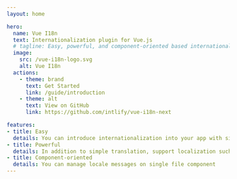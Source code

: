 ```yaml
---
layout: home

hero:
  name: Vue I18n
  text: Internationalization plugin for Vue.js
  # tagline: Easy, powerful, and component-oriented based internationalization
  image:
    src: /vue-i18n-logo.svg
    alt: Vue I18n
  actions:
    - theme: brand
      text: Get Started
      link: /guide/introduction
    - theme: alt
      text: View on GitHub
      link: https://github.com/intlify/vue-i18n-next

features:
- title: Easy
  details: You can introduce internationalization into your app with simple API
- title: Powerful
  details: In addition to simple translation, support localization such as pluralization, number, datetime ... etc
- title: Component-oriented
  details: You can manage locale messages on single file component
---
```


<HomeSponsors />

<script setup>
import HomeSponsors from './.vitepress/theme/components/HomeSponsors.vue'
</script>